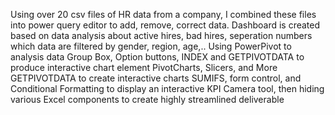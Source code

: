 Using over 20 csv files of HR data from a company, I combined these files into power query editor to add, remove, correct data.
Dashboard is created based on data analysis about active hires, bad hires, seperation numbers which data are filtered by gender, region, age,..
Using PowerPivot to analysis data
Group Box, Option buttons, INDEX and GETPIVOTDATA to produce interactive chart element
PivotCharts, Slicers, and More GETPIVOTDATA to create interactive charts
SUMIFS, form control, and Conditional Formatting to display an interactive KPI
Camera tool, then hiding various Excel components to create highly streamlined deliverable

